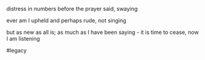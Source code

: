 distress in numbers before
the prayer said,
swaying

ever am I upheld and perhaps rude,
not singing

but as new as all is;
as much as I have been saying -
it is time to cease,
now
I am listening

#legacy